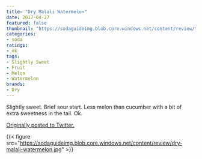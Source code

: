 ```yaml
---
title: "Dry Malali Watermelon"
date: 2017-04-27
featured: false
thumbnail: "https://sodaguideimg.blob.core.windows.net/content/review/thumbs/dry-malali-watermelon.jpg"
categories:
- soda
ratings:
- ok
tags:
- Slightly Sweet
- Fruit
- Melon
- Watermelon
brands:
- Dry
---
```


Slightly sweet. Brief sour start. Less melon than cucumber with a bit of extra sweetness in the tail. Ok.

[Originally posted to Twitter.](https://twitter.com/Cavorter/status/857648024452988928)

{{< figure src="https://sodaguideimg.blob.core.windows.net/content/review/dry-malali-watermelon.jpg" >}}

